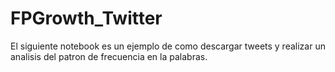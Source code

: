 # FPGrowth_Twitter
El siguiente notebook es un ejemplo de como descargar tweets y realizar un analisis del patron de frecuencia en la palabras.
